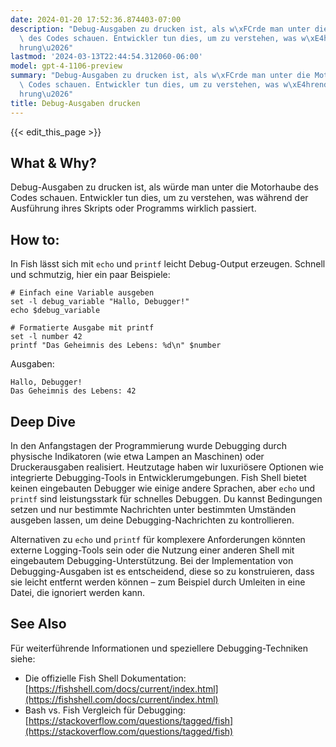 ```yaml
---
date: 2024-01-20 17:52:36.874403-07:00
description: "Debug-Ausgaben zu drucken ist, als w\xFCrde man unter die Motorhaube\
  \ des Codes schauen. Entwickler tun dies, um zu verstehen, was w\xE4hrend der Ausf\xFC\
  hrung\u2026"
lastmod: '2024-03-13T22:44:54.312060-06:00'
model: gpt-4-1106-preview
summary: "Debug-Ausgaben zu drucken ist, als w\xFCrde man unter die Motorhaube des\
  \ Codes schauen. Entwickler tun dies, um zu verstehen, was w\xE4hrend der Ausf\xFC\
  hrung\u2026"
title: Debug-Ausgaben drucken
---
```


{{< edit_this_page >}}

## What & Why?
Debug-Ausgaben zu drucken ist, als würde man unter die Motorhaube des Codes schauen. Entwickler tun dies, um zu verstehen, was während der Ausführung ihres Skripts oder Programms wirklich passiert.

## How to:
In Fish lässt sich mit `echo` und `printf` leicht Debug-Output erzeugen. Schnell und schmutzig, hier ein paar Beispiele:

```Fish Shell
# Einfach eine Variable ausgeben
set -l debug_variable "Hallo, Debugger!"
echo $debug_variable

# Formatierte Ausgabe mit printf
set -l number 42
printf "Das Geheimnis des Lebens: %d\n" $number
```

Ausgaben:
```
Hallo, Debugger!
Das Geheimnis des Lebens: 42
```

## Deep Dive
In den Anfangstagen der Programmierung wurde Debugging durch physische Indikatoren (wie etwa Lampen an Maschinen) oder Druckerausgaben realisiert. Heutzutage haben wir luxuriösere Optionen wie integrierte Debugging-Tools in Entwicklerumgebungen. Fish Shell bietet keinen eingebauten Debugger wie einige andere Sprachen, aber `echo` und `printf` sind leistungsstark für schnelles Debuggen. Du kannst Bedingungen setzen und nur bestimmte Nachrichten unter bestimmten Umständen ausgeben lassen, um deine Debugging-Nachrichten zu kontrollieren.

Alternativen zu `echo` und `printf` für komplexere Anforderungen könnten externe Logging-Tools sein oder die Nutzung einer anderen Shell mit eingebautem Debugging-Unterstützung. Bei der Implementation von Debugging-Ausgaben ist es entscheidend, diese so zu konstruieren, dass sie leicht entfernt werden können – zum Beispiel durch Umleiten in eine Datei, die ignoriert werden kann.

## See Also
Für weiterführende Informationen und speziellere Debugging-Techniken siehe:
- Die offizielle Fish Shell Dokumentation: [https://fishshell.com/docs/current/index.html](https://fishshell.com/docs/current/index.html)
- Bash vs. Fish Vergleich für Debugging: [https://stackoverflow.com/questions/tagged/fish](https://stackoverflow.com/questions/tagged/fish)
